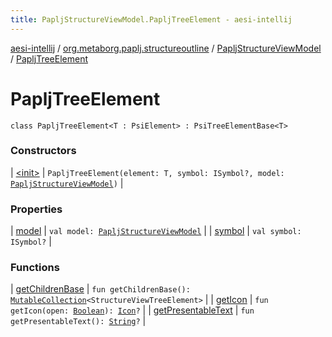 ```yaml
---
title: PapljStructureViewModel.PapljTreeElement - aesi-intellij
---
```


[aesi-intellij](../../../index.html) / [org.metaborg.paplj.structureoutline](../../index.html) / [PapljStructureViewModel](../index.html) / [PapljTreeElement](.)

# PapljTreeElement

`class PapljTreeElement<T : PsiElement> : PsiTreeElementBase<T>`

### Constructors

| [&lt;init&gt;](-init-.html) | `PapljTreeElement(element: T, symbol: ISymbol?, model: `[`PapljStructureViewModel`](../index.html)`)` |

### Properties

| [model](model.html) | `val model: `[`PapljStructureViewModel`](../index.html) |
| [symbol](symbol.html) | `val symbol: ISymbol?` |

### Functions

| [getChildrenBase](get-children-base.html) | `fun getChildrenBase(): `[`MutableCollection`](https://kotlinlang.org/api/latest/jvm/stdlib/kotlin.collections/-mutable-collection/index.html)`<StructureViewTreeElement>` |
| [getIcon](get-icon.html) | `fun getIcon(open: `[`Boolean`](https://kotlinlang.org/api/latest/jvm/stdlib/kotlin/-boolean/index.html)`): `[`Icon`](http://docs.oracle.com/javase/6/docs/api/javax/swing/Icon.html)`?` |
| [getPresentableText](get-presentable-text.html) | `fun getPresentableText(): `[`String`](https://kotlinlang.org/api/latest/jvm/stdlib/kotlin/-string/index.html)`?` |

